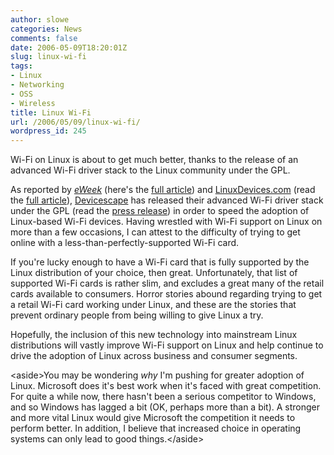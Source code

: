 ```yaml
---
author: slowe
categories: News
comments: false
date: 2006-05-09T18:20:01Z
slug: linux-wi-fi
tags:
- Linux
- Networking
- OSS
- Wireless
title: Linux Wi-Fi
url: /2006/05/09/linux-wi-fi/
wordpress_id: 245
---
```


Wi-Fi on Linux is about to get much better, thanks to the release of an advanced Wi-Fi driver stack to the Linux community under the GPL.

As reported by [_eWeek_](http://www.eweek.com/) (here's the [full article](http://www.eweek.com/article2/0,1759,1957742,00.asp)) and [LinuxDevices.com](http://www.linuxdevices.com/) (read the [full article](http://www.linuxdevices.com/news/NS1977847793.html)), [Devicescape](http://www.devicescape.com/) has released their advanced Wi-Fi driver stack under the GPL (read the [press release](http://www.devicescape.com/news/releases/release_05-01-06_opensource.php)) in order to speed the adoption of Linux-based Wi-Fi devices. Having wrestled with Wi-Fi support on Linux on more than a few occasions, I can attest to the difficulty of trying to get online with a less-than-perfectly-supported Wi-Fi card.

If you're lucky enough to have a Wi-Fi card that is fully supported by the Linux distribution of your choice, then great. Unfortunately, that list of supported Wi-Fi cards is rather slim, and excludes a great many of the retail cards available to consumers. Horror stories abound regarding trying to get a retail Wi-Fi card working under Linux, and these are the stories that prevent ordinary people from being willing to give Linux a try.

Hopefully, the inclusion of this new technology into mainstream Linux distributions will vastly improve Wi-Fi support on Linux and help continue to drive the adoption of Linux across business and consumer segments.

&lt;aside&gt;You may be wondering _why_ I'm pushing for greater adoption of Linux. Microsoft does it's best work when it's faced with great competition. For quite a while now, there hasn't been a serious competitor to Windows, and so Windows has lagged a bit (OK, perhaps more than a bit). A stronger and more vital Linux would give Microsoft the competition it needs to perform better. In addition, I believe that increased choice in operating systems can only lead to good things.&lt;/aside&gt;
